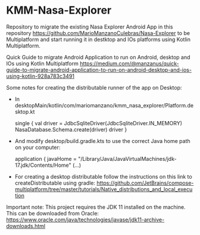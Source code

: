 # KMM-Nasa-Explorer
Repository to migrate the existing Nasa Explorer Android App in this repository https://github.com/MarioManzanoCulebras/Nasa-Explorer to be Multiplatform and start running it in destktop and IOs platforms using Kotlin Multiplatform.

Quick Guide to migrate Android Application to run on Android, desktop and IOs using Kotlin Multiplatform
https://medium.com/@manzanus/quick-guide-to-migrate-android-application-to-run-on-android-desktop-and-ios-using-kotlin-928a783c3491

Some notes for creating the distributable runner of the app on Desktop:
  - In desktopMain/kotlin/com/mariomanzano/kmm_nasa_explorer/Platform.desktop.kt

    single<SqlDriver> {
        val driver = JdbcSqliteDriver(JdbcSqliteDriver.IN_MEMORY)
        NasaDatabase.Schema.create(driver)
        driver
    }
    
  - And modify desktop/build.gradle.kts to use the correct Java home path on your computer:

    application {
        javaHome = "/Library/Java/JavaVirtualMachines/jdk-17.jdk/Contents/Home" (...)
  
  - For creating a desktop distributable follow the instructions on this link to createDistributable using gradle: https://github.com/JetBrains/compose-multiplatform/tree/master/tutorials/Native_distributions_and_local_execution

Important note: This project requires the JDK 11 installed on the machine. This can be downloaded from Oracle:
https://www.oracle.com/java/technologies/javase/jdk11-archive-downloads.html
